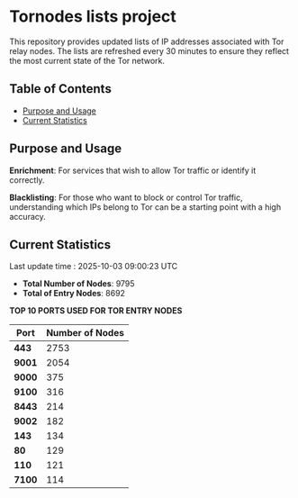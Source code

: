 # Tornodes lists project

This repository provides updated lists of IP addresses associated with Tor relay nodes. The lists are refreshed every 30 minutes to ensure they reflect the most current state of the Tor network.

## Table of Contents

- [Purpose and Usage](#purpose-and-usage)
- [Current Statistics](#current-statistics)


## Purpose and Usage

**Enrichment**: For services that wish to allow Tor traffic or identify it correctly.

**Blacklisting**: For those who want to block or control Tor traffic, understanding which IPs belong to Tor can be a starting point with a high accuracy.

## Current Statistics

Last update time : 2025-10-03 09:00:23 UTC

- **Total Number of Nodes**: 9795
- **Total of Entry Nodes**: 8692

**TOP 10 PORTS USED FOR TOR ENTRY NODES**

| **Port** | **Number of Nodes** |
|------|-----------------|
| **443**   | 2753  |
| **9001**   | 2054  |
| **9000**   | 375  |
| **9100**   | 316  |
| **8443**   | 214  |
| **9002**   | 182  |
| **143**   | 134  |
| **80**   | 129  |
| **110**   | 121  |
| **7100**   | 114  |

